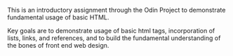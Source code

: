 This is an introductory assignment through the Odin Project to demonstrate fundamental usage of basic HTML. 

Key goals are to demonstrate usage of basic html tags, incorporation of lists, links, and references, and to build the fundamental understanding of the bones of front end web design. 